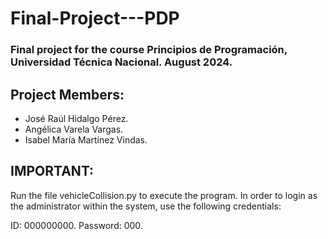 # Final-Project---PDP
### Final project for the course Principios de Programación, Universidad Técnica Nacional. August 2024.

## Project Members:
- José Raúl Hidalgo Pérez.
- Angélica Varela Vargas.
- Isabel María Martínez Vindas.

## **IMPORTANT:**
Run the file vehicleCollision.py to execute the program.
In order to login as the administrator within the system, use the following credentials:

ID: 000000000.
Password: 000.


